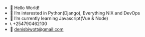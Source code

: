
- 👋 Hello World!
- 👀 I’m interested in Python(Django), Everything NIX and DevOps
- 🌱 I’m currently learning Javascript(Vue & Node)
- 📞 +254790462100
- 📩 denisbiwott@gmail.com

<!---
DenisBiwott/DenisBiwott is a ✨ special ✨ repository because its `README.md` (this file) appears on your GitHub profile.
You can click the Preview link to take a look at your changes.
--->
